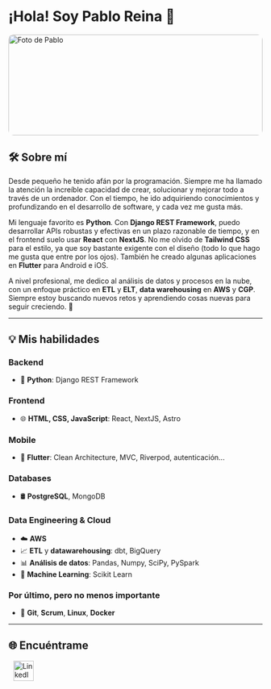 # ¡Hola! Soy Pablo Reina 👋  

<div style="width: 100%; height: 200px; overflow: hidden; position: relative; border-radius: 10px;">
  <img src="https://github.com/user-attachments/assets/8e68fc91-42f3-443e-a601-d049f2d844b6" alt="Foto de Pablo" style="width: auto; height: 100%; position: absolute; top: 0; left: 50%; transform: translateX(-50%);"/>
</div>


## 🛠 Sobre mí  
Desde pequeño he tenido afán por la programación. Siempre me ha llamado la atención la increíble capacidad de crear, solucionar y mejorar todo a través de un ordenador. Con el tiempo, he ido adquiriendo conocimientos y profundizando en el desarrollo de software, y cada vez me gusta más.

Mi lenguaje favorito es **Python**. Con **Django REST Framework**, puedo desarrollar APIs robustas y efectivas en un plazo razonable de tiempo, y en el frontend suelo usar **React** con **NextJS**. No me olvido de **Tailwind CSS** para el estilo, ya que soy bastante exigente con el diseño (todo lo que hago me gusta que entre por los ojos). También he creado algunas aplicaciones en **Flutter** para Android e iOS.

A nivel profesional, me dedico al análisis de datos y procesos en la nube, con un enfoque práctico en **ETL** y **ELT**, **data warehousing** en **AWS** y **CGP**. Siempre estoy buscando nuevos retos y aprendiendo cosas nuevas para seguir creciendo. 🚀

---

## 💡 Mis habilidades  
### Backend  
- 🐍 **Python**: Django REST Framework

### Frontend  
- 🌐 **HTML, CSS, JavaScript**: React, NextJS, Astro  

### Mobile  
- 📱 **Flutter**: Clean Architecture, MVC, Riverpod, autenticación...  

### Databases  
- 🛢 **PostgreSQL**, MongoDB  

### Data Engineering & Cloud
- ☁️ **AWS**
- 📈 **ETL** y **datawarehousing**: dbt, BigQuery
- 📊 **Análisis de datos**: Pandas, Numpy, SciPy, PySpark
- 🤖 **Machine Learning**: Scikit Learn

### Por último, pero no menos importante
- 🧰 **Git**, **Scrum**, **Linux**, **Docker**

---

## 🌐 Encuéntrame  
<div>
  <a href="https://www.linkedin.com/in/preina" target="_blank">
    <img src="https://cdn-icons-png.flaticon.com/512/174/174857.png" alt="LinkedIn" style="width: 40px; margin: 0 10px;"/>
  </a>
</div>
